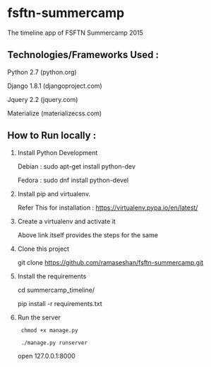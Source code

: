 # fsftn-summercamp
The timeline app of FSFTN Summercamp 2015

## Technologies/Frameworks Used :

Python 2.7  (python.org)

Django 1.8.1 (djangoproject.com)

Jquery 2.2 (jquery.com)

Materialize (materializecss.com)

## How to Run locally :
1. Install Python Development

	Debian : sudo apt-get install python-dev

	Fedora : sudo dnf install python-devel

2. Install pip and virtualenv.

	Refer This for installation : https://virtualenv.pypa.io/en/latest/

3. Create a virtualenv and activate it

	Above link itself provides the steps for the same

4. Clone this project

	git clone https://github.com/ramaseshan/fsftn-summercamp.git

5. Install the requirements

	cd summercamp_timeline/

	pip install -r requirements.txt

6. Run the server

        chmod +x manage.py

        ./manage.py runserver

	open 127.0.0.1:8000
